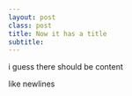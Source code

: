 ```yaml
---
layout: post
class: post
title: Now it has a title
subtitle: 
---
```

i guess there should be content

like newlines